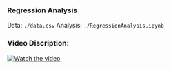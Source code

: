 ### Regression Analysis
Data: ```./data.csv```
Analysis: ```./RegressionAnalysis.ipynb```


### Video Discription: 
[![Watch the video](https://img.youtube.com/vi/1_jBhb71KL8/0.jpg)](https://youtu.be/1_jBhb71KL8)